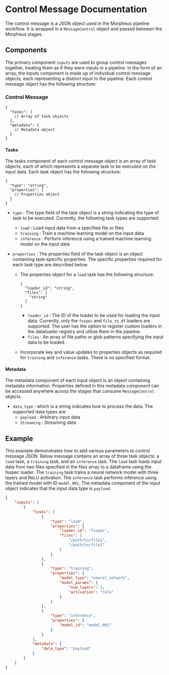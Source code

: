 <!--
SPDX-FileCopyrightText: Copyright (c) 2022-2023, NVIDIA CORPORATION & AFFILIATES. All rights reserved.
SPDX-License-Identifier: Apache-2.0

Licensed under the Apache License, Version 2.0 (the "License");
you may not use this file except in compliance with the License.
You may obtain a copy of the License at

http://www.apache.org/licenses/LICENSE-2.0

Unless required by applicable law or agreed to in writing, software
distributed under the License is distributed on an "AS IS" BASIS,
WITHOUT WARRANTIES OR CONDITIONS OF ANY KIND, either express or implied.
See the License for the specific language governing permissions and
limitations under the License.
-->

# Control Message Documentation

The control message is a JSON object used in the Morpheus pipeline workflow. It is wrapped in a `MessageControl` object and passed between the Morpheus stages.

## Components

The primary component `inputs` are used to group control messages together, treating them as if they were inputs in a pipeline. In the form of an array, the inputs component is made up of individual control message objects, each representing a distinct input to the pipeline. Each control message object has the following structure:

### Control Message
```
{
  "tasks": [
    // Array of task objects
  ],
  "metadata": {
    // Metadata object
  }
}
```

#### Tasks

The tasks component of each control message object is an array of task objects, each of which represents a separate task to be executed on the input data. Each task object has the following structure:

```
{
  "type": "string",
  "properties": {
    // Properties object
  }
}
```


- `type` : The type field of the task object is a string indicating the type of task to be executed. Currently, the following task types are supported:

  - `load` : Load input data from a specified file or files
  - `training` : Train a machine learning model on the input data
  - `inference` : Perform inference using a trained machine learning model on the input data

- `properties` : The properties field of the task object is an object containing task-specific properties. The specific properties required for each task type are described below.

  - The properties object for a `load` task has the following structure:
    ```
    {
      "loader_id": "string",
      "files": [
        "string"
      ]
    }
    ```

    - `loader_id` : The ID of the loader to be used for loading the input data. Currently, only the `fsspec` and `file_to_df` loaders are supported. The user has the option to register custom loaders in the dataloader registry and utilize them in the pipeline.
    - `files` : An array of file paths or glob patterns specifying the input data to be loaded.

  - Incorporate key and value updates to properties objects as required for `training` and `inference` tasks. There is no specified format.

#### Metadata
The metadata component of each input object is an object containing metadata information. Properties defined in this metadata component can be accessed anywhere across the stages that consume `MessageControl` objects.

- `data_type` : which is a string indicates how to process the data. The supported data types are:
    - `payload` : Arbitrary input data
    - `Streaming` : Streaming data

## Example

This example demonstrates how to add various parameters to control message JSON. Below message contains an array of three task objects: a `load` task, a `training` task, and an `inference` task. The `load` task loads input data from two files specified in the files array to a dataframe using the fsspec loader. The `training` task trains a neural network model with three layers and ReLU activation. The `inference` task performs inference using the trained model with ID `model_001`. The metadata component of the input object indicates that the input data type is `payload`.

```json
{
    "inputs": [
        {
            "tasks": [
                {
                    "type": "load",
                    "properties": {
                        "loader_id": "fsspec",
                        "files": [
                            "/path/to/file1",
                            "/path/to/file2"
                        ]
                    }
                },
                {
                    "type": "training",
                    "properties": {
                        "model_type": "neural_network",
                        "model_params": {
                            "num_layers": 3,
                            "activation": "relu"
                        }
                    }
                },
                {
                    "type": "inference",
                    "properties": {
                        "model_id": "model_001"
                    }
                }
            ],
            "metadata": {
                "data_type": "payload"
            }
        }
    ]
}
```
